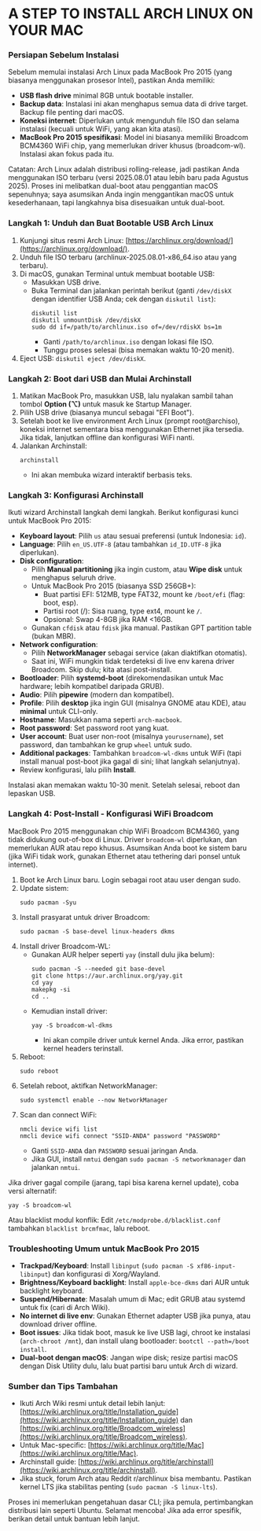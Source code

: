 # A STEP TO INSTALL ARCH LINUX ON YOUR MAC
### Persiapan Sebelum Instalasi

Sebelum memulai instalasi Arch Linux pada MacBook Pro 2015 (yang biasanya menggunakan prosesor Intel), pastikan Anda memiliki:

- **USB flash drive** minimal 8GB untuk bootable installer.
- **Backup data**: Instalasi ini akan menghapus semua data di drive target. Backup file penting dari macOS.
- **Koneksi internet**: Diperlukan untuk mengunduh file ISO dan selama instalasi (kecuali untuk WiFi, yang akan kita atasi).
- **MacBook Pro 2015 spesifikasi**: Model ini biasanya memiliki Broadcom BCM4360 WiFi chip, yang memerlukan driver khusus (broadcom-wl). Instalasi akan fokus pada itu.

Catatan: Arch Linux adalah distribusi rolling-release, jadi pastikan Anda menggunakan ISO terbaru (versi 2025.08.01 atau lebih baru pada Agustus 2025). Proses ini melibatkan dual-boot atau penggantian macOS sepenuhnya; saya asumsikan Anda ingin menggantikan macOS untuk kesederhanaan, tapi langkahnya bisa disesuaikan untuk dual-boot.

### Langkah 1: Unduh dan Buat Bootable USB Arch Linux

1. Kunjungi situs resmi Arch Linux: [https://archlinux.org/download/](https://archlinux.org/download/).
2. Unduh file ISO terbaru (archlinux-2025.08.01-x86_64.iso atau yang terbaru).
3. Di macOS, gunakan Terminal untuk membuat bootable USB:
   - Masukkan USB drive.
   - Buka Terminal dan jalankan perintah berikut (ganti `/dev/diskX` dengan identifier USB Anda; cek dengan `diskutil list`):
     ```
     diskutil list
     diskutil unmountDisk /dev/diskX
     sudo dd if=/path/to/archlinux.iso of=/dev/rdiskX bs=1m
     ```
     - Ganti `/path/to/archlinux.iso` dengan lokasi file ISO.
     - Tunggu proses selesai (bisa memakan waktu 10-20 menit).
4. Eject USB: `diskutil eject /dev/diskX`.

### Langkah 2: Boot dari USB dan Mulai Archinstall

1. Matikan MacBook Pro, masukkan USB, lalu nyalakan sambil tahan tombol **Option (⌥)** untuk masuk ke Startup Manager.
2. Pilih USB drive (biasanya muncul sebagai "EFI Boot").
3. Setelah boot ke live environment Arch Linux (prompt root@archiso), koneksi internet sementara bisa menggunakan Ethernet jika tersedia. Jika tidak, lanjutkan offline dan konfigurasi WiFi nanti.
4. Jalankan Archinstall:
   ```
   archinstall
   ```
   - Ini akan membuka wizard interaktif berbasis teks.

### Langkah 3: Konfigurasi Archinstall

Ikuti wizard Archinstall langkah demi langkah. Berikut konfigurasi kunci untuk MacBook Pro 2015:

- **Keyboard layout**: Pilih `us` atau sesuai preferensi (untuk Indonesia: `id`).
- **Language**: Pilih `en_US.UTF-8` (atau tambahkan `id_ID.UTF-8` jika diperlukan).
- **Disk configuration**:
  - Pilih **Manual partitioning** jika ingin custom, atau **Wipe disk** untuk menghapus seluruh drive.
  - Untuk MacBook Pro 2015 (biasanya SSD 256GB+):
    - Buat partisi EFI: 512MB, type FAT32, mount ke `/boot/efi` (flag: boot, esp).
    - Partisi root (/): Sisa ruang, type ext4, mount ke `/`.
    - Opsional: Swap 4-8GB jika RAM <16GB.
  - Gunakan `cfdisk` atau `fdisk` jika manual. Pastikan GPT partition table (bukan MBR).
- **Network configuration**:
  - Pilih **NetworkManager** sebagai service (akan diaktifkan otomatis).
  - Saat ini, WiFi mungkin tidak terdeteksi di live env karena driver Broadcom. Skip dulu; kita atasi post-install.
- **Bootloader**: Pilih **systemd-boot** (direkomendasikan untuk Mac hardware; lebih kompatibel daripada GRUB).
- **Audio**: Pilih **pipewire** (modern dan kompatibel).
- **Profile**: Pilih **desktop** jika ingin GUI (misalnya GNOME atau KDE), atau **minimal** untuk CLI-only.
- **Hostname**: Masukkan nama seperti `arch-macbook`.
- **Root password**: Set password root yang kuat.
- **User account**: Buat user non-root (misalnya `yourusername`), set password, dan tambahkan ke grup `wheel` untuk sudo.
- **Additional packages**: Tambahkan `broadcom-wl-dkms` untuk WiFi (tapi install manual post-boot jika gagal di sini; lihat langkah selanjutnya).
- Review konfigurasi, lalu pilih **Install**.

Instalasi akan memakan waktu 10-30 menit. Setelah selesai, reboot dan lepaskan USB.

### Langkah 4: Post-Install - Konfigurasi WiFi Broadcom

MacBook Pro 2015 menggunakan chip WiFi Broadcom BCM4360, yang tidak didukung out-of-box di Linux. Driver `broadcom-wl` diperlukan, dan memerlukan AUR atau repo khusus. Asumsikan Anda boot ke sistem baru (jika WiFi tidak work, gunakan Ethernet atau tethering dari ponsel untuk internet).

1. Boot ke Arch Linux baru. Login sebagai root atau user dengan sudo.
2. Update sistem:
   ```
   sudo pacman -Syu
   ```
3. Install prasyarat untuk driver Broadcom:
   ```
   sudo pacman -S base-devel linux-headers dkms
   ```
4. Install driver Broadcom-WL:
   - Gunakan AUR helper seperti `yay` (install dulu jika belum):
     ```
     sudo pacman -S --needed git base-devel
     git clone https://aur.archlinux.org/yay.git
     cd yay
     makepkg -si
     cd ..
     ```
   - Kemudian install driver:
     ```
     yay -S broadcom-wl-dkms
     ```
     - Ini akan compile driver untuk kernel Anda. Jika error, pastikan kernel headers terinstall.
5. Reboot:
   ```
   sudo reboot
   ```
6. Setelah reboot, aktifkan NetworkManager:
   ```
   sudo systemctl enable --now NetworkManager
   ```
7. Scan dan connect WiFi:
   ```
   nmcli device wifi list
   nmcli device wifi connect "SSID-ANDA" password "PASSWORD"
   ```
   - Ganti `SSID-ANDA` dan `PASSWORD` sesuai jaringan Anda.
   - Jika GUI, install `nmtui` dengan `sudo pacman -S networkmanager` dan jalankan `nmtui`.

Jika driver gagal compile (jarang, tapi bisa karena kernel update), coba versi alternatif:
```
yay -S broadcom-wl
```
Atau blacklist modul konflik: Edit `/etc/modprobe.d/blacklist.conf` tambahkan `blacklist brcmfmac`, lalu reboot.

### Troubleshooting Umum untuk MacBook Pro 2015

- **Trackpad/Keyboard**: Install `libinput` (`sudo pacman -S xf86-input-libinput`) dan konfigurasi di Xorg/Wayland.
- **Brightness/Keyboard backlight**: Install `apple-bce-dkms` dari AUR untuk backlight keyboard.
- **Suspend/Hibernate**: Masalah umum di Mac; edit GRUB atau systemd untuk fix (cari di Arch Wiki).
- **No internet di live env**: Gunakan Ethernet adapter USB jika punya, atau download driver offline.
- **Boot issues**: Jika tidak boot, masuk ke live USB lagi, chroot ke instalasi (`arch-chroot /mnt`), dan install ulang bootloader: `bootctl --path=/boot install`.
- **Dual-boot dengan macOS**: Jangan wipe disk; resize partisi macOS dengan Disk Utility dulu, lalu buat partisi baru untuk Arch di wizard.

### Sumber dan Tips Tambahan

- Ikuti Arch Wiki resmi untuk detail lebih lanjut: [https://wiki.archlinux.org/title/Installation_guide](https://wiki.archlinux.org/title/Installation_guide) dan [https://wiki.archlinux.org/title/Broadcom_wireless](https://wiki.archlinux.org/title/Broadcom_wireless).
- Untuk Mac-specific: [https://wiki.archlinux.org/title/Mac](https://wiki.archlinux.org/title/Mac).
- Archinstall guide: [https://wiki.archlinux.org/title/archinstall](https://wiki.archlinux.org/title/archinstall).
- Jika stuck, forum Arch atau Reddit r/archlinux bisa membantu. Pastikan kernel LTS jika stabilitas penting (`sudo pacman -S linux-lts`).

Proses ini memerlukan pengetahuan dasar CLI; jika pemula, pertimbangkan distribusi lain seperti Ubuntu. Selamat mencoba! Jika ada error spesifik, berikan detail untuk bantuan lebih lanjut.

